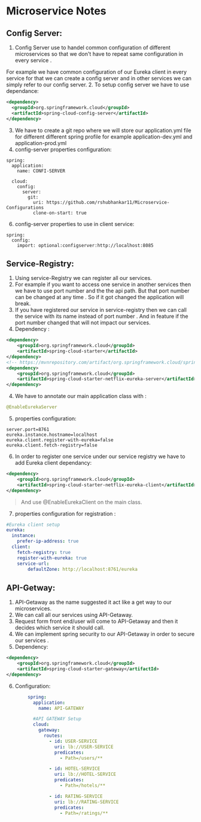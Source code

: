 # Microservice Notes

## Config Server:

1. Config Server use to handel common configuration of different microservices so
   that we don't have to repeat same configuration in every service .
   
 For example we have common configuration of our Eureka client in every service
   for that we can create a config server and in other services we can simply
   refer to our config server.
2. To setup config server we have to use dependance:

```xml
<dependency>
  <groupId>org.springframework.cloud</groupId>
  <artifactId>spring-cloud-config-server</artifactId>
</dependency>
```

3. We have to create a git repo where we will store our application.yml file
   for different different spring profile for example application-dev.yml and
   application-prod.yml
4. config-server properties configuration:

```YML
spring:
  application:
    name: CONFI-SERVER

  cloud:
    config:
      server:
        git:
          uri: https://github.com/rshubhankar11/Microservice-Configurations
          clone-on-start: true
```

6. config-server properties to use in client service:

```YML
spring:
  config:
    import: optional:configserver:http://localhost:8085
```

## Service-Registry:

1. Using service-Registry we can register all our services.
2. For example if you want to access one service in another services then
   we have to use port number and the the api path. But that port number
   can be changed at any time . So if it got changed the application will break.
3. If you have registered our service in service-registry then we can call the
   service with its name instead of port number . And in feature if the port
   number changed that will not impact our services.
4. Dependency :

```xml
<dependency>
	<groupId>org.springframework.cloud</groupId>
	<artifactId>spring-cloud-starter</artifactId>
</dependency>
<!-- https://mvnrepository.com/artifact/org.springframework.cloud/spring-cloud-starter-netflix-eureka-server -->
<dependency>
	<groupId>org.springframework.cloud</groupId>
	<artifactId>spring-cloud-starter-netflix-eureka-server</artifactId>
</dependency>
```

4. We have to annotate our main application class with :

```java
@EnableEurekaServer
```

5. properties configuration:

```properties
server.port=8761
eureka.instance.hostname=localhost
eureka.client.register-with-eureka=false
eureka.client.fetch-registry=false
```

6. In order to register one service under our service registry we have to add
   Eureka client dependancy:

```xml
<dependency>
	<groupId>org.springframework.cloud</groupId>
	<artifactId>spring-cloud-starter-netflix-eureka-client</artifactId>
</dependency>
```

> And use @EnableEurekaClient on the main class.

7. properties configuration for registration :

```yml
#Eureka client setup
eureka:
  instance:
    prefer-ip-address: true
  client:
    fetch-registry: true
    register-with-eureka: true
    service-url:
    	defaultZone: http://localhost:8761/eureka
```

## API-Getway:

1. API-Getaway as the name suggested it act like a get way to our microservices.
2. We can call all our services using API-Getaway.
3. Request form front end/user will come to API-Getaway and then it decides
   which service it should call.
4. We can implement spring security to our API-Getaway in order to secure our services .
5. Dependency:

```xml
<dependency>
	<groupId>org.springframework.cloud</groupId>
	<artifactId>spring-cloud-starter-gateway</artifactId>
</dependency>
```

6. Configuration:

```yml
    	spring:
    	  application:
    	    name: API-GATEWAY

    	  #API GATEWAY Setup
    	  cloud:
    	    gateway:
    	      routes:
    	        - id: USER-SERVICE
    	          uri: lb://USER-SERVICE
    	          predicates:
    	            - Path=/users/**

    	        - id: HOTEL-SERVICE
    	          uri: lb://HOTEL-SERVICE
    	          predicates:
    	            - Path=/hotels/**

    	        - id: RATING-SERVICE
    	          uri: lb://RATING-SERVICE
    	          predicates:
    	            - Path=/ratings/**

```
